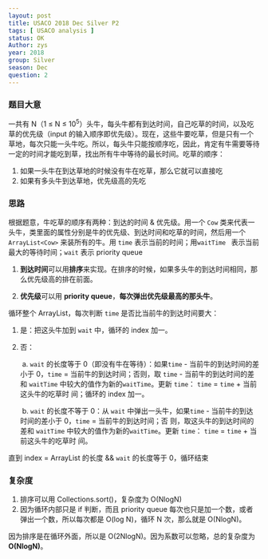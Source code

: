 ```yaml
---
layout: post
title: USACO 2018 Dec Silver P2
tags: [ USACO analysis ]
status: OK
Author: zys
year: 2018
group: Silver
season: Dec
question: 2
---
```

### 题目大意

一共有 N（1 ≤ N ≤ 10<sup>5</sup>）头牛，每头牛都有到达时间，自己吃草的时间，以及吃草的优先级（input 的输入顺序即优先级）。现在，这些牛要吃草，但是只有一个草地，每次只能一头牛吃。所以，每头牛只能按顺序吃，因此，肯定有牛需要等待一定的时间才能吃到草，找出所有牛中等待的最长时间。吃草的顺序：

1. 如果一头牛在到达草地的时候没有牛在吃草，那么它就可以直接吃
2. 如果有多头牛到达草地，优先级高的先吃



### 思路

根据题意，牛吃草的顺序有两种：到达的时间 & 优先级。用一个 `Cow` 类来代表一头牛，类里面的属性分别是牛的优先级、到达时间和吃草的时间，然后用一个 `ArrayList<Cow>`  来装所有的牛。用 `time` 表示当前的时间；用`waitTime ` 表示当前最大的等待时间；`wait` 表示 priority queue

1. **到达时间**可以用**排序**来实现。在排序的时候，如果多头牛的到达时间相同，那么优先级高的排在前面。

2. **优先级**可以用 **priority queue**，**每次弹出优先级最高的那头牛**。

循环整个 ArrayList，每次判断 `time` 是否比当前牛的到达时间要大：

1. 是：把这头牛加到 `wait` 中，循环的 index 加一。 

2. 否：

   ​	a. `wait` 的长度等于 0（即没有牛在等待）：如果`time` - 当前牛的到达时间的差小于 0，`time` = 当前牛的到达时间；否则，取 		`time` - 当前牛的到达时间的差和 `waitTime` 中较大的值作为新的`waitTime`。更新 `time`： `time` = `time` + 当前这头牛的吃草时		间；循环的 index 加一。

   ​	b. `wait` 的长度不等于 0：从 `wait` 中弹出一头牛，如果`time` - 当前牛的到达时间的差小于 0，`time` = 当前牛的到达时间；否		则，取这头牛的到达时间的差和 `waitTime` 中较大的值作为新的`waitTime`。更新 `time`： `time` = `time` + 当前这头牛的吃草时		间。

直到 index = ArrayList 的长度 && `wait` 的长度等于 0，循环结束



### 复杂度

1. 排序可以用 Collections.sort()，复杂度为 O(NlogN)
2. 因为循环内部只是 if 判断，而且 priority queue 每次也只是加一个数，或者弹出一个数，所以每次都是 O(log N)，循环 N 次，那么就是 O(NlogN)。

因为排序是在循环外面，所以是 O(2NlogN)。因为系数可以忽略，总的复杂度为 **O(NlogN)**。

